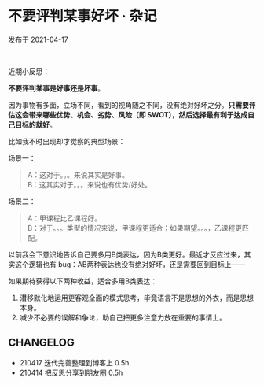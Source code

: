 
# 不要评判某事好坏 · 杂记

发布于 2021-04-17

<br> 

近期小反思：

**不要评判某事是好事还是坏事**。

因为事物有多面，立场不同，看到的视角随之不同，没有绝对好坏之分。**只需要评估这会带来哪些优势、机会、劣势、风险（即 SWOT），然后选择最有利于达成自己目标的就好**。

<!-- more --> 

比如我不时出现却才觉察的典型场景：
    
场景一：
> A：这对于。。。来说其实是好事。<br> 
> B：这其实对于。。。来说也有优势/好处。
    
场景二：
> A：甲课程比乙课程好。<br> 
> B：对于。。。类型的情况来说，甲课程更适合；如果期望。。。，乙课程更匹配。
    
以前我会下意识地告诉自己要多用B类表达，因为B类更好。最近才反应过来，其实这个逻辑也有 bug：AB两种表达也没有绝对好坏，还是需要回到目标上——

如果期待获得以下两种收益，适合多用B类表达： 
1. 潜移默化地运用更客观全面的模式思考，毕竟语言不是思想的外衣，而是思想本身。 
2. 减少不必要的误解和争论，助自己把更多注意力放在重要的事情上。

## CHANGELOG 

- 210417 迭代完善整理到博客上 0.5h
- 210414 把反思分享到朋友圈 0.5h